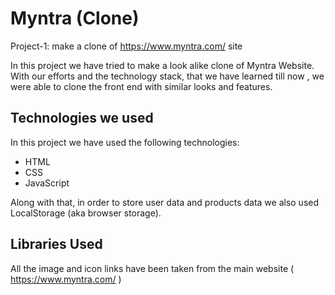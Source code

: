 
# Myntra (Clone)

Project-1: make a clone of https://www.myntra.com/ site

In this project we have tried to make a look alike clone of Myntra Website. With our efforts and the technology stack, that we have learned till now , we were able to clone the front end with similar looks and features.

## Technologies we used

In this project we have used the following technologies:

- HTML
- CSS
- JavaScript

Along with that, in order to store user data and products data we also used LocalStorage (aka browser storage).

## Libraries Used

All the image and icon links have been taken from the main website ( https://www.myntra.com/ )

  

